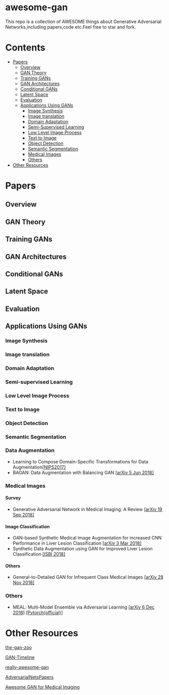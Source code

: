# awesome-gan
This repo is a collection of AWESOME things about Generative Adversarial Networks,including papers,code etc.Feel free to star and fork.

# Contents
- [Papers](#papers)
  - [Overview](#overview)
  - [GAN Theory](#gan-theory)
  - [Training GANs](#training-gans)
  - [GAN Architectures](#gan-architectures)
  - [Conditional GANs](#conditions=gans)
  - [Latent Space](#latent-space)
  - [Evaluation](#evaluation)
  - [Applications Using GANs](applications-using-gans)
    - [Image Synthesis](image-synthesis)
    - [Image translation](image-translation)
    - [Domain Adaptation](#domain-adaptation)
    - [Semi-Supervised Learning](semi-supervised-learning)
    - [Low Level Image Process](low-level-image-process)
    - [Text to Image](#text-to-image)
    - [Object Detection](#object-detection)
    - [Semantic Segmentation](#semantic-segmentation)
    - [Medical Images](#medical-images)
    - [Others](#others)
- [Other Resources](#other-resources)

# Papers
## Overview

## GAN Theory

## Training GANs

## GAN Architectures

## Conditional GANs

## Latent Space

## Evaluation

## Applications Using GANs
### Image Synthesis

### Image translation

### Domain Adaptation

### Semi-supervised Learning

### Low Level Image Process

### Text to Image

### Object Detection

### Semantic Segmentation

### Data Augmentation
- Learning to Compose Domain-Specific Transformations for Data Augmentation[[NIPS2017]](https://papers.nips.cc/paper/6916-learning-to-compose-domain-specific-transformations-for-data-augmentation.pdf)
- BAGAN: Data Augmentation with Balancing GAN [[arXiv 5 Jun 2018]](https://arxiv.org/abs/1803.09655v2)

### Medical Images
#### Survey
- Generative Adversarial Network in Medical Imaging: A Review [[arXiv 19 Sep 2018]](https://arxiv.org/abs/1809.07294v1)

#### Image Classification
- GAN-based Synthetic Medical Image Augmentation for increased CNN Performance in Liver Lesion Classification [[arXiv 3 Mar 2018]](https://arxiv.org/abs/1803.01229)
- Synthetic Data Augmentation using GAN for Improved Liver Lesion Classification [[ISBI 2018]](https://arxiv.org/abs/1801.02385v1)

#### Others
- General-to-Detailed GAN for Infrequent Class Medical Images [[arXiv 28 Nov 2018]](https://arxiv.org/abs/1812.01690)

### Others
- MEAL: Multi-Model Ensemble via Adversarial Learning [[arXiv 6 Dec 2018]](https://arxiv.org/abs/1812.02425) [[Pytorch(official)]](https://github.com/AaronHeee/MEAL)

# Other Resources
[the-gan-zoo](https://github.com/hindupuravinash/the-gan-zoo)

[GAN-Timeline](https://github.com/dongb5/GAN-Timeline)

[really-awesome-gan](https://github.com/nightrome/really-awesome-gan)

[AdversarialNetsPapers](https://github.com/zhangqianhui/AdversarialNetsPapers)

[Awesome GAN for Medical Imaging](https://github.com/xinario/awesome-gan-for-medical-imaging)

